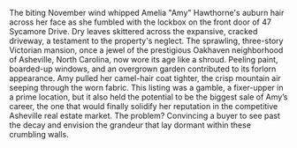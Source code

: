 The biting November wind whipped Amelia "Amy" Hawthorne's auburn hair across her face as she fumbled with the lockbox on the front door of 47 Sycamore Drive.  Dry leaves skittered across the expansive, cracked driveway, a testament to the property's neglect.  The sprawling, three-story Victorian mansion, once a jewel of the prestigious Oakhaven neighborhood of Asheville, North Carolina, now wore its age like a shroud.  Peeling paint, boarded-up windows, and an overgrown garden contributed to its forlorn appearance.  Amy pulled her camel-hair coat tighter, the crisp mountain air seeping through the worn fabric. This listing was a gamble, a fixer-upper in a prime location, but it also held the potential to be the biggest sale of Amy’s career, the one that would finally solidify her reputation in the competitive Asheville real estate market.  The problem? Convincing a buyer to see past the decay and envision the grandeur that lay dormant within these crumbling walls.
